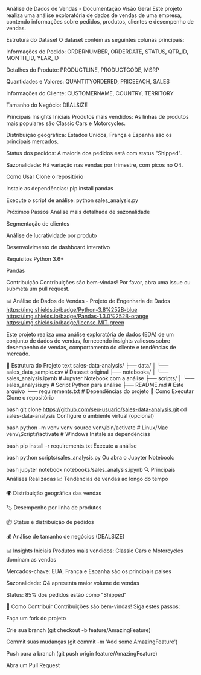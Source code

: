 Análise de Dados de Vendas - Documentação
Visão Geral
Este projeto realiza uma análise exploratória de dados de vendas de uma empresa, contendo informações sobre pedidos, produtos, clientes e desempenho de vendas.

Estrutura do Dataset
O dataset contém as seguintes colunas principais:

Informações do Pedido: ORDERNUMBER, ORDERDATE, STATUS, QTR_ID, MONTH_ID, YEAR_ID

Detalhes do Produto: PRODUCTLINE, PRODUCTCODE, MSRP

Quantidades e Valores: QUANTITYORDERED, PRICEEACH, SALES

Informações do Cliente: CUSTOMERNAME, COUNTRY, TERRITORY

Tamanho do Negócio: DEALSIZE

Principais Insights Iniciais
Produtos mais vendidos: As linhas de produtos mais populares são Classic Cars e Motorcycles.

Distribuição geográfica: Estados Unidos, França e Espanha são os principais mercados.

Status dos pedidos: A maioria dos pedidos está com status "Shipped".

Sazonalidade: Há variação nas vendas por trimestre, com picos no Q4.

Como Usar
Clone o repositório

Instale as dependências: pip install pandas

Execute o script de análise: python sales_analysis.py

Próximos Passos
Análise mais detalhada de sazonalidade

Segmentação de clientes

Análise de lucratividade por produto

Desenvolvimento de dashboard interativo

Requisitos
Python 3.6+

Pandas

Contribuição
Contribuições são bem-vindas! Por favor, abra uma issue ou submeta um pull request.



📊 Análise de Dados de Vendas - Projeto de Engenharia de Dados
https://img.shields.io/badge/Python-3.8%252B-blue
https://img.shields.io/badge/Pandas-1.3.0%252B-orange
https://img.shields.io/badge/license-MIT-green

Este projeto realiza uma análise exploratória de dados (EDA) de um conjunto de dados de vendas, fornecendo insights valiosos sobre desempenho de vendas, comportamento do cliente e tendências de mercado.

📂 Estrutura do Projeto
text
sales-data-analysis/
├── data/
│   └── sales_data_sample.csv       # Dataset original
├── notebooks/
│   └── sales_analysis.ipynb        # Jupyter Notebook com a análise
├── scripts/
│   └── sales_analysis.py           # Script Python para análise
├── README.md                       # Este arquivo
└── requirements.txt                # Dependências do projeto
🚀 Como Executar
Clone o repositório

bash
git clone https://github.com/seu-usuario/sales-data-analysis.git
cd sales-data-analysis
Configure o ambiente virtual (opcional)

bash
python -m venv venv
source venv/bin/activate  # Linux/Mac
venv\Scripts\activate     # Windows
Instale as dependências

bash
pip install -r requirements.txt
Execute a análise

bash
python scripts/sales_analysis.py
Ou abra o Jupyter Notebook:

bash
jupyter notebook notebooks/sales_analysis.ipynb
🔍 Principais Análises Realizadas
📈 Tendências de vendas ao longo do tempo

🌍 Distribuição geográfica das vendas

🏷️ Desempenho por linha de produtos

📦 Status e distribuição de pedidos

💰 Análise de tamanho de negócios (DEALSIZE)

📊 Insights Iniciais
Produtos mais vendidos: Classic Cars e Motorcycles dominam as vendas

Mercados-chave: EUA, França e Espanha são os principais países

Sazonalidade: Q4 apresenta maior volume de vendas

Status: 85% dos pedidos estão como "Shipped"

🤝 Como Contribuir
Contribuições são bem-vindas! Siga estes passos:

Faça um fork do projeto

Crie sua branch (git checkout -b feature/AmazingFeature)

Commit suas mudanças (git commit -m 'Add some AmazingFeature')

Push para a branch (git push origin feature/AmazingFeature)

Abra um Pull Request
